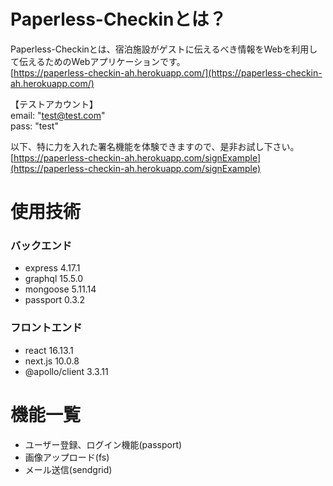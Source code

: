 # Paperless-Checkinとは？

Paperless-Checkinとは、宿泊施設がゲストに伝えるべき情報をWebを利用して伝えるためのWebアプリケーションです。  
[https://paperless-checkin-ah.herokuapp.com/](https://paperless-checkin-ah.herokuapp.com/)

【テストアカウント】  
email: "test@test.com"  
pass: "test"  

以下、特に力を入れた署名機能を体験できますので、是非お試し下さい。  
[https://paperless-checkin-ah.herokuapp.com/signExample](https://paperless-checkin-ah.herokuapp.com/signExample)

# 使用技術

### バックエンド
- express 4.17.1
- graphql 15.5.0
- mongoose 5.11.14
- passport 0.3.2

### フロントエンド
- react 16.13.1
- next.js 10.0.8
- @apollo/client 3.3.11

# 機能一覧
- ユーザー登録、ログイン機能(passport)
- 画像アップロード(fs)
- メール送信(sendgrid)


